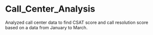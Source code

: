 # Call_Center_Analysis
Analyzed call center data to find CSAT score and call resolution score based on a data from January to March.
